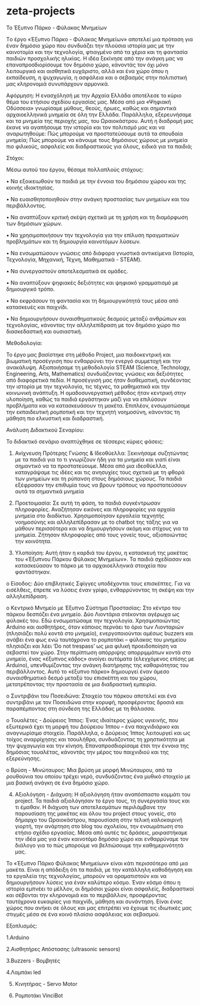 # zeta-projects
Το Έξυπνο Πάρκο - Φύλακας Μνημείων

Tο έργο «Έξυπνο Πάρκο - Φύλακας Μνημείων» αποτελεί μια πρόταση για έναν δημόσιο χώρο που συνδυάζει την πλούσια ιστορία μας με την καινοτομία και την τεχνολογία, φτιαγμένο από τα χέρια και τη φαντασία παιδιών προσχολικής ηλικίας. Η ιδέα ξεκίνησε από την ανάγκη μας να επαναπροσδιορίσουμε τον δημόσιο χώρο, κάνοντάς τον όχι μόνο λειτουργικό και αισθητικά ευχάριστο, αλλά και ένα χώρο όπου η εκπαίδευση, η ψυχαγωγία, η ασφάλεια και ο σεβασμός στην πολιτιστική μας κληρονομιά συνυπάρχουν αρμονικά.

Αφόρμηση:
Η ενασχόλησή με την Αρχαία Ελλάδα αποτέλεσε το κύριο θέμα του ετήσιου σχεδίου εργασίας μας. Μέσα από μια «Ψηφιακή Οδύσσεια» γνωρίσαμε μύθους, θεούς, ήρωες, καθώς και σημαντικά αρχαιοελληνικά μνημεία σε όλη την Ελλάδα. Παράλληλα, εξερευνήσαμε και τα μνημεία της περιοχής μας, του Ωραιοκάστρου. Αυτή η διαδρομή μας έκανε να αγαπήσουμε την ιστορία και τον πολιτισμό μας και να αναρωτηθούμε: Πώς μπορούμε να προστατεύσουμε αυτά τα σπουδαία μνημεία; Πώς μπορούμε να κάνουμε τους δημόσιους χώρους με μνημεία πιο φιλικούς, ασφαλείς και διαδραστικούς για όλους, ειδικά για τα παιδιά;  

Στόχοι:

Μέσω αυτού του έργου, θέσαμε πολλαπλούς στόχους:

•	Να εξοικειωθούν τα παιδιά με την έννοια του δημόσιου χώρου και της κοινής ιδιοκτησίας.

•	Να ευαισθητοποιηθούν στην ανάγκη προστασίας των μνημείων και του περιβάλλοντος.

•	Να αναπτύξουν κριτική σκέψη σχετικά με τη χρήση και τη διαμόρφωση των δημόσιων χώρων.

•	Να χρησιμοποιήσουν την τεχνολογία για την επίλυση πραγματικών προβλημάτων και τη δημιουργία καινοτόμων λύσεων.

•	Να ενσωματώσουν γνώσεις από διάφορα γνωστικά αντικείμενα (Ιστορία, Τεχνολογία, Μηχανική, Τέχνη, Μαθηματικά - STEAM). 

•	Να συνεργαστούν αποτελεσματικά σε ομάδες. 

•	Να αναπτύξουν ψηφιακές δεξιότητες και ψηφιακό γραμματισμό με δημιουργικό τρόπο. 

•	Να εκφράσουν τη φαντασία και τη δημιουργικότητά τους μέσα από κατασκευές και παιχνίδι.  

•	Να δημιουργήσουν συναισθηματικούς δεσμούς μεταξύ ανθρώπων και τεχνολογίας, κάνοντας την αλληλεπίδραση με τον δημόσιο χώρο πιο διασκεδαστική και ουσιαστική.

Μεθοδολογία:

Το έργο μας βασίστηκε στη μέθοδο Project, μια παιδοκεντρική και βιωματική προσέγγιση που ενθαρρύνει την ενεργό συμμετοχή και την ανακάλυψη. Αξιοποιήσαμε τη μεθοδολογία STEAM (Science, Technology, Engineering, Arts, Mathematics) συνδυάζοντας γνώσεις και δεξιότητες από διαφορετικά πεδία. Η προσέγγισή μας ήταν διαθεματική, συνδέοντας την ιστορία με την τεχνολογία, τις τέχνες, τα μαθηματικά και την κοινωνική ανάπτυξη. Η ομαδοσυνεργατική μέθοδος ήταν κεντρική στην υλοποίηση, καθώς τα παιδιά εργάστηκαν μαζί για να επιλύσουν προβλήματα και να κατασκευάσουν τη μακέτα. Επιπλέον, ενσωματώσαμε την εκπαιδευτική ρομποτική και την τεχνητή νοημοσύνη, κάνοντας τη μάθηση πιο ελκυστική και διαδραστική. 

Ανάλυση Διδακτικού Σεναρίου:

Το διδακτικό σενάριο αναπτύχθηκε σε τέσσερις κύριες φάσεις:

1.	Ανίχνευση Πρότερης Γνώσης & Ιδεοθύελλα: Ξεκινήσαμε συζητώντας με τα παιδιά για το τι γνωρίζουν ήδη για τα μνημεία και γιατί είναι σημαντικό να τα προστατεύουμε. Μέσα από μια ιδεοθύελλα, καταγράψαμε τις ιδέες και τις ανησυχίες τους σχετικά με τη φθορά των μνημείων και τη ρύπανση στους δημόσιους χώρους. Τα παιδιά εξέφρασαν την επιθυμία τους να βρουν τρόπους να προστατεύσουν αυτά τα σημαντικά μνημεία

2.	Προετοιμασία: Σε αυτή τη φάση, τα παιδιά συγκέντρωσαν πληροφορίες. Αναζήτησαν εικόνες και πληροφορίες για αρχαία μνημεία στο διαδίκτυο. Χρησιμοποίησαν εργαλεία τεχνητής νοημοσύνης και αλληλεπίδρασαν με το chatbot της τάξης για να μάθουν περισσότερα και να δημιουργήσουν ακόμη και στίχους για τα μνημεία. Ζήτησαν πληροφορίες από τους γονείς τους, αξιοποιώντας την κοινότητα.
	  
3.	Υλοποίηση: Αυτή ήταν η καρδιά του έργου, η κατασκευή της μακέτας του «Έξυπνου Πάρκου Φύλακας Μνημείων». Τα παιδιά σχεδίασαν και κατασκεύασαν το πάρκο με τα αρχαιοελληνικά στοιχεία που φαντάστηκαν.
   
o	Είσοδος: Δύο επιβλητικές Σφίγγες υποδέχονται τους επισκέπτες. Για να εισέλθεις, έπρεπε να λύσεις έναν γρίφο, ενθαρρύνοντας τη σκέψη και την αλληλεπίδραση.

o	Κεντρικό Μνημείο με Έξυπνο Σύστημα Προστασίας: Στο κέντρο του πάρκου δεσπόζει ένα μνημείο. Δύο Λιοντάρια στέκονται αγέρωχα ως φύλακές του. Εδώ ενσωματώσαμε την τεχνολογία. Χρησιμοποιώντας Arduino και αισθητήρες, όταν κάποιος περνάει το όριο των Λιονταριών (πλησιάζει πολύ κοντά στο μνημείο), ενεργοποιούνται αμέσως buzzers και ανάβει ένα φως ενώ ταυτόχρονα το ρομποτάκι – φύλακας του μνημείου πλησιάζει και λέει ‘Do not trespass’ ως μια φιλική προειδοποίηση να σεβαστεί τον χώρο. Στην περίπτωση απόρριψης απορριμμάτων κοντά στο μνημείο, ένας «έξυπνος κάδος» ανοίγει αυτόματα (ελεγχόμενος επίσης με Arduino), υπενθυμίζοντας την ανάγκη διατήρησης της καθαριότητας του περιβάλλοντος. Αυτό το «έξυπνο πάρκο» δημιουργεί έναν άμεσο συναισθηματικό δεσμό μεταξύ του επισκέπτη και του χώρου, μετατρέποντας την προστασία σε μια διαδραστική εμπειρία. 

o	Συντριβάνι του Ποσειδώνα: Στοιχείο του πάρκου αποτελεί και ένα συντριβάνι με τον Ποσειδώνα στην κορυφή, προσφέροντας δροσιά και παραπέμποντας στη σύνδεση της Ελλάδας με τη θάλασσα.

o	Τουαλέτες - Δούρειος Ίππος: Ένας ιδιαίτερος χώρος υγιεινής, που εξωτερικά έχει τη μορφή του Δούρειου Ίππου – ένα παιχνιδιάρικο και αναγνωρίσιμο στοιχείο. Παράλληλα, ο Δούρειος Ίππος λειτουργεί και ως τοίχος αναρρίχησης και τσουλήθρα, συνδυάζοντας τη χρηστικότητα με την ψυχαγωγία και την κίνηση. Επαναπροσδιορίσαμε έτσι την έννοια της δημόσιας τουαλέτας, κάνοντάς την μέρος του παιχνιδιού και της εξερεύνησης.

o	Βρύση - Μινώταυρος: Μια βρύση με μορφή Μινώταυρου, από τα ρουθούνια του οποίου τρέχει νερό, συνδυάζοντας ένα μυθικό στοιχείο με μια βασική ανάγκη σε ένα δημόσιο χώρο.

4.	Αξιολόγηση - Διάχυση: Η αξιολόγηση ήταν αναπόσπαστο κομμάτι του project. Τα παιδιά αξιολόγησαν το έργο τους, τη συνεργασία τους και τι έμαθαν. Η διάχυση των αποτελεσμάτων περιλάμβανε την παρουσίαση της μακέτας και όλου του project στους γονείς, στο δήμαρχο του Ωραιοκάστρου, παρουσίαση στην τελική καλοκαιρινή γιορτή, την ανάρτηση στο blog του σχολείου, την ενσωμάτωση στο ετήσιο σχέδιο εργασίας. Μέσα από αυτές τις δράσεις, μοιραστήκαμε την ιδέα μας για έναν καινοτόμο δημόσιο χώρο και ενθαρρύναμε τον διάλογο για το πώς μπορούμε να βελτιώσουμε την καθημερινότητά μας.   

Το «Έξυπνο Πάρκο Φύλακας Μνημείων» είναι κάτι περισσότερο από μια μακέτα. Είναι η απόδειξη ότι τα παιδιά, με την κατάλληλη καθοδήγηση και τα εργαλεία της τεχνολογίας, μπορούν να οραματιστούν και να δημιουργήσουν λύσεις για έναν καλύτερο κόσμο. Έναν κόσμο όπου η ιστορία εμπνέει το μέλλον, οι δημόσιοι χώροι είναι ασφαλείς, διαδραστικοί και σέβονται την κληρονομιά και το περιβάλλον, προσφέροντας ταυτόχρονα ευκαιρίες για παιχνίδι, μάθηση και συνάντηση. Είναι ένας χώρος που ανήκει σε όλους και μας επιτρέπει να έχουμε τις ιδιωτικές μας στιγμές μέσα σε ένα κοινό πλαίσιο ασφάλειας και σεβασμού.

Εξοπλισμός:

1.Arduino

2.Αισθητήρες Απόστασης (ultrasonic sensors)

3.Buzzers - Βομβητές

4.Λαμπάκι led

5. Κινητήρας - Servo Motor

6. Ρομποτάκι VinciBot




